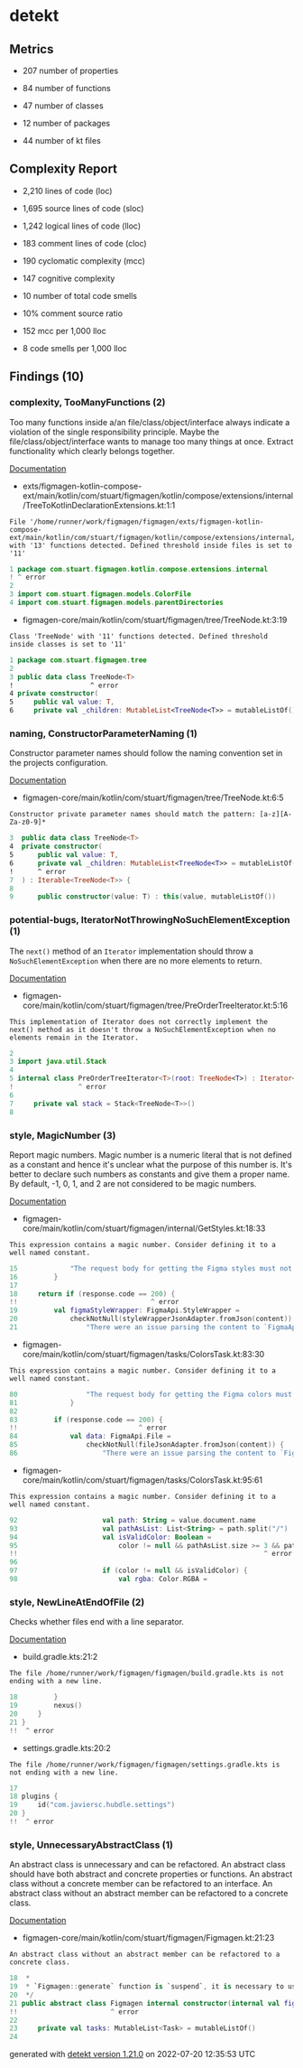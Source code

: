 # detekt

## Metrics

* 207 number of properties

* 84 number of functions

* 47 number of classes

* 12 number of packages

* 44 number of kt files

## Complexity Report

* 2,210 lines of code (loc)

* 1,695 source lines of code (sloc)

* 1,242 logical lines of code (lloc)

* 183 comment lines of code (cloc)

* 190 cyclomatic complexity (mcc)

* 147 cognitive complexity

* 10 number of total code smells

* 10% comment source ratio

* 152 mcc per 1,000 lloc

* 8 code smells per 1,000 lloc

## Findings (10)

### complexity, TooManyFunctions (2)

Too many functions inside a/an file/class/object/interface always indicate a violation of the single responsibility principle. Maybe the file/class/object/interface wants to manage too many things at once. Extract functionality which clearly belongs together.

[Documentation](https://detekt.dev/docs/rules/complexity#toomanyfunctions)

* exts/figmagen-kotlin-compose-ext/main/kotlin/com/stuart/figmagen/kotlin/compose/extensions/internal/TreeToKotlinDeclarationExtensions.kt:1:1
```
File '/home/runner/work/figmagen/figmagen/exts/figmagen-kotlin-compose-ext/main/kotlin/com/stuart/figmagen/kotlin/compose/extensions/internal/TreeToKotlinDeclarationExtensions.kt' with '13' functions detected. Defined threshold inside files is set to '11'
```
```kotlin
1 package com.stuart.figmagen.kotlin.compose.extensions.internal
! ^ error
2 
3 import com.stuart.figmagen.models.ColorFile
4 import com.stuart.figmagen.models.parentDirectories

```

* figmagen-core/main/kotlin/com/stuart/figmagen/tree/TreeNode.kt:3:19
```
Class 'TreeNode' with '11' functions detected. Defined threshold inside classes is set to '11'
```
```kotlin
1 package com.stuart.figmagen.tree
2 
3 public data class TreeNode<T>
!                   ^ error
4 private constructor(
5     public val value: T,
6     private val _children: MutableList<TreeNode<T>> = mutableListOf()

```

### naming, ConstructorParameterNaming (1)

Constructor parameter names should follow the naming convention set in the projects configuration.

[Documentation](https://detekt.dev/docs/rules/naming#constructorparameternaming)

* figmagen-core/main/kotlin/com/stuart/figmagen/tree/TreeNode.kt:6:5
```
Constructor private parameter names should match the pattern: [a-z][A-Za-z0-9]*
```
```kotlin
3  public data class TreeNode<T>
4  private constructor(
5      public val value: T,
6      private val _children: MutableList<TreeNode<T>> = mutableListOf()
!      ^ error
7  ) : Iterable<TreeNode<T>> {
8  
9      public constructor(value: T) : this(value, mutableListOf())

```

### potential-bugs, IteratorNotThrowingNoSuchElementException (1)

The `next()` method of an `Iterator` implementation should throw a `NoSuchElementException` when there are no more elements to return.

[Documentation](https://detekt.dev/docs/rules/potential-bugs#iteratornotthrowingnosuchelementexception)

* figmagen-core/main/kotlin/com/stuart/figmagen/tree/PreOrderTreeIterator.kt:5:16
```
This implementation of Iterator does not correctly implement the next() method as it doesn't throw a NoSuchElementException when no elements remain in the Iterator.
```
```kotlin
2 
3 import java.util.Stack
4 
5 internal class PreOrderTreeIterator<T>(root: TreeNode<T>) : Iterator<TreeNode<T>> {
!                ^ error
6 
7     private val stack = Stack<TreeNode<T>>()
8 

```

### style, MagicNumber (3)

Report magic numbers. Magic number is a numeric literal that is not defined as a constant and hence it's unclear what the purpose of this number is. It's better to declare such numbers as constants and give them a proper name. By default, -1, 0, 1, and 2 are not considered to be magic numbers.

[Documentation](https://detekt.dev/docs/rules/style#magicnumber)

* figmagen-core/main/kotlin/com/stuart/figmagen/internal/GetStyles.kt:18:33
```
This expression contains a magic number. Consider defining it to a well named constant.
```
```kotlin
15             "The request body for getting the Figma styles must not be null, check the file provided"
16         }
17 
18     return if (response.code == 200) {
!!                                 ^ error
19         val figmaStyleWrapper: FigmaApi.StyleWrapper =
20             checkNotNull(styleWrapperJsonAdapter.fromJson(content)) {
21                 "There were an issue parsing the content to `FigmaApi.StyleWrapper`"

```

* figmagen-core/main/kotlin/com/stuart/figmagen/tasks/ColorsTask.kt:83:30
```
This expression contains a magic number. Consider defining it to a well named constant.
```
```kotlin
80                 "The request body for getting the Figma colors must not be null, check the file provided"
81             }
82 
83         if (response.code == 200) {
!!                              ^ error
84             val data: FigmaApi.File =
85                 checkNotNull(fileJsonAdapter.fromJson(content)) {
86                     "There were an issue parsing the content to `FigmaApi.File`"

```

* figmagen-core/main/kotlin/com/stuart/figmagen/tasks/ColorsTask.kt:95:61
```
This expression contains a magic number. Consider defining it to a well named constant.
```
```kotlin
92                     val path: String = value.document.name
93                     val pathAsList: List<String> = path.split("/")
94                     val isValidColor: Boolean =
95                         color != null && pathAsList.size >= 3 && pathAsList.isColor
!!                                                             ^ error
96 
97                     if (color != null && isValidColor) {
98                         val rgba: Color.RGBA =

```

### style, NewLineAtEndOfFile (2)

Checks whether files end with a line separator.

[Documentation](https://detekt.dev/docs/rules/style#newlineatendoffile)

* build.gradle.kts:21:2
```
The file /home/runner/work/figmagen/figmagen/build.gradle.kts is not ending with a new line.
```
```kotlin
18         }
19         nexus()
20     }
21 }
!!  ^ error

```

* settings.gradle.kts:20:2
```
The file /home/runner/work/figmagen/figmagen/settings.gradle.kts is not ending with a new line.
```
```kotlin
17 
18 plugins {
19     id("com.javiersc.hubdle.settings")
20 }
!!  ^ error

```

### style, UnnecessaryAbstractClass (1)

An abstract class is unnecessary and can be refactored. An abstract class should have both abstract and concrete properties or functions. An abstract class without a concrete member can be refactored to an interface. An abstract class without an abstract member can be refactored to a concrete class.

[Documentation](https://detekt.dev/docs/rules/style#unnecessaryabstractclass)

* figmagen-core/main/kotlin/com/stuart/figmagen/Figmagen.kt:21:23
```
An abstract class without an abstract member can be refactored to a concrete class.
```
```kotlin
18  *
19  * `Figmagen::generate` function is `suspend`, it is necessary to use Kotlin Coroutines to run it.
20  */
21 public abstract class Figmagen internal constructor(internal val figmaToken: String) {
!!                       ^ error
22 
23     private val tasks: MutableList<Task> = mutableListOf()
24 

```

generated with [detekt version 1.21.0](https://detekt.dev/) on 2022-07-20 12:35:53 UTC
